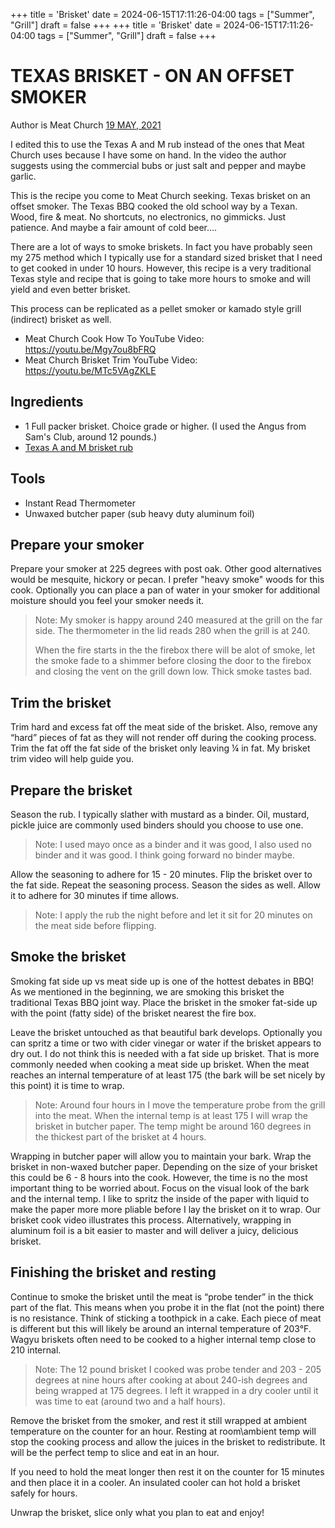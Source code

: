 +++
title = 'Brisket'
date = 2024-06-15T17:11:26-04:00
tags = ["Summer", "Grill"]
draft = false
+++
+++
title = 'Brisket'
date = 2024-06-15T17:11:26-04:00
tags = ["Summer", "Grill"]
draft = false
+++
# TEXAS BRISKET - ON AN OFFSET SMOKER

Author is Meat Church [19 MAY, 2021](https://www.meatchurch.com/blogs/recipes/brisket)

I edited this to use the Texas A and M rub instead of the ones that Meat Church uses because I have some on hand. In the video the author suggests using the commercial bubs or just salt and pepper and maybe garlic.

This is the recipe you come to Meat Church seeking. Texas brisket on an offset smoker. The Texas BBQ cooked the old school way by a Texan. Wood, fire & meat. No shortcuts, no electronics, no gimmicks. Just patience. And maybe a fair amount of cold beer....

There are a lot of ways to smoke briskets. In fact you have probably seen my 275 method which I typically use for a standard sized brisket that I need to get cooked in under 10 hours. However, this recipe is a very traditional Texas style and recipe that is going to take more hours to smoke and will yield and even better brisket. 

This process can be replicated as a pellet smoker or kamado style grill (indirect) brisket as well. 

- Meat Church Cook How To YouTube Video: https://youtu.be/Mgy7ou8bFRQ
- Meat Church Brisket Trim YouTube Video: https://youtu.be/MTc5VAgZKLE

## Ingredients

- 1 Full packer brisket. Choice grade or higher. (I used the Angus from Sam's Club, around 12 pounds.)
- [Texas A and M brisket rub](./Beef_Brisket_Dry_Rub.md)

## Tools
- Instant Read Thermometer
- Unwaxed butcher paper (sub heavy duty aluminum foil)

## Prepare your smoker

Prepare your smoker at 225 degrees with post oak. Other good alternatives would be mesquite, hickory or pecan. I prefer "heavy smoke" woods for this cook. Optionally you can place a pan of water in your smoker for additional moisture should you feel your smoker needs it.

> Note: My smoker is happy around 240 measured at the grill on the far side. The thermometer in the lid reads 280 when the grill is at 240.
>
> When the fire starts in the the firebox there will be alot of smoke, let the smoke fade to a shimmer before closing the door to the firebox and closing the vent on the grill down low. Thick smoke tastes bad.

## Trim the brisket
Trim hard and excess fat off the meat side of the brisket. Also, remove any “hard” pieces of fat as they will not render off during the cooking process. Trim the fat off the fat side of the brisket only leaving ¼ in fat. My brisket trim video will help guide you.

## Prepare the brisket
Season the rub. I typically slather with mustard as a binder. Oil, mustard, pickle juice are commonly used binders should you choose to use one.

> Note: I used mayo once as a binder and it was good, I also used no binder and it was good. I think going forward no binder maybe.

 Allow the seasoning to adhere for 15 - 20 minutes. Flip the brisket over to the fat side. Repeat the seasoning process. Season the sides as well. Allow it to adhere for 30 minutes if time allows.

> Note: I apply the rub the night before and let it sit for 20 minutes on the meat side before flipping.


## Smoke the brisket
Smoking fat side up vs meat side up is one of the hottest debates in BBQ! As we mentioned in the beginning, we are smoking this brisket the traditional Texas BBQ joint way. Place the brisket in the smoker fat-side up with the point (fatty side) of the brisket nearest the fire box.  

Leave the brisket untouched as that beautiful bark develops. Optionally you can spritz a time or two with cider vinegar or water if the brisket appears to dry out. I do not think this is needed with a fat side up brisket. That is more commonly needed when cooking a meat side up brisket.
When the meat reaches an internal temperature of at least 175 (the bark will be set nicely by this point) it is time to wrap.

> Note: Around four hours in I move the temperature probe from the grill into the meat. When the internal temp is at least 175 I will wrap the brisket in butcher paper. The temp might be around 160 degrees in the thickest part of the brisket at 4 hours.

Wrapping in butcher paper will allow you to maintain your bark. Wrap the brisket in non-waxed butcher paper. Depending on the size of your brisket this could be 6 - 8 hours into the cook. However, the time is no the most important thing to be worried about. Focus on the visual look of the bark and the internal temp. I like to spritz the inside of the paper with liquid to make the paper more more pliable before I lay the brisket on it to wrap. Our brisket cook video illustrates this process. Alternatively, wrapping in aluminum foil is a bit easier to master and will deliver a juicy, delicious brisket. 

## Finishing the brisket and resting
Continue to smoke the brisket until the meat is “probe tender” in the thick part of the flat. This means when you probe it in the flat (not the point) there is no resistance. Think of sticking a toothpick in a cake. Each piece of meat is different but this will likely be around an internal temperature of 203°F. Wagyu briskets often need to be cooked to a higher internal temp close to 210 internal.

> Note: The 12 pound brisket I cooked was probe tender and 203 - 205 degrees at nine hours after cooking at about 240-ish degrees and being wrapped at 175 degrees. I left it wrapped in a dry cooler until it was time to eat (around two and a half hours).

Remove the brisket from the smoker, and rest it still wrapped at ambient temperature on the counter for an hour. Resting at room\ambient temp will stop the cooking process and allow the juices in the brisket to redistribute. It will be the perfect temp to slice and eat in an hour. 

If you need to hold the meat longer then rest it on the counter for 15 minutes and then place it in a cooler. An insulated cooler can hot hold a brisket safely for hours. 

Unwrap the brisket, slice only what you plan to eat and enjoy!

